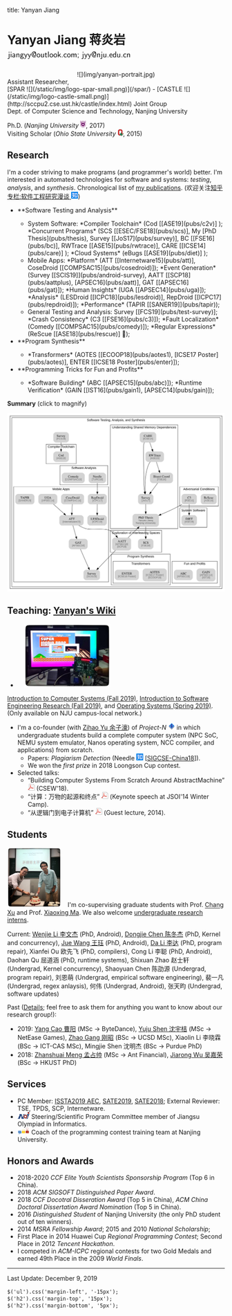 title: Yanyan Jiang

# Yanyan Jiang 蒋炎岩 ![](img/email.png)

<div class="row gutter" markdown="1">
<div class="col-lg-3 col-md-3 col-sm-4 col-xs-5">
  <center>![](img/yanyan-portrait.jpg)</center>
</div>
Assistant Researcher,<br>[SPAR ![](/static/img/logo-spar-small.png)](/spar/) - [CASTLE ![](/static/img/logo-castle-small.png)](http://sccpu2.cse.ust.hk/castle/index.html) Joint Group<br>Dept. of Computer Science and Technology, Nanjing University

Ph.D. (*Nanjing University* ![](img/nju_logo.png), 2017)<br>Visiting Scholar (*Ohio State University* ![](img/buckeye.png), 2015)

</div>

## Research

I'm a coder striving to make programs (and programmer's world) better. I'm interested in automated technologies for software and systems: *testing*, *analysis*, and *synthesis*. Chronological list of [my publications](pub). (欢迎关注[知乎专栏:软件工程研究漫谈 ![](img/zhihu.png)](https://zhuanlan.zhihu.com/se-research))

<div class="row gutter" markdown="1">
<div class="col-lg-7 col-md-7 col-sm-12">
<ul>
  <li>**Software Testing and Analysis**</li>
  <ul>
    <li>System Software:
    *Compiler Toolchain* (Cod [[ASE19](pubs/c2v)]
    );
    *Concurrent Programs* (SCS [[ESEC/FSE18](pubs/scs)],
      My [PhD Thesis](pubs/thesis),
      Survey [[JoS17](pubs/survey)],
      BC [[FSE16](pubs/bc)],
      RWTrace [[ASE15](pubs/rwtrace)],
      CARE [[ICSE14](pubs/care)]
    );
    *Cloud Systems* (eBugs [[ASE19](pubs/diet)]
    );
    </li>
    <li>Mobile Apps:
    *Platform*
    (ATT [[Internetware15](pubs/att)],
    CoseDroid [[COMPSAC15](pubs/cosedroid)]);
    *Event Generation*
    (Survey [[SCIS19]](pubs/android-survey), AATT [[SCP18](pubs/aattplus), [APSEC16](pubs/aatt)],
    GAT [[APSEC16](pubs/gat)]);
    *Human Insights*
    (UGA [[APSEC14](pubs/uga)]);
    *Analysis*
    (LESDroid [[ICPC18](pubs/lesdroid)],
    RepDroid [[ICPC17](pubs/repdroid)]);
    *Performance*
    (TAPIR [[SANER19]](pubs/tapir));</li>
    <li>General Testing and Analysis:
    Survey [[FCS19](pubs/test-survey)]; 
    *Crash Consistency* (C3 [[FSE16](pubs/c3)]); *Fault Localization* (Comedy [[COMPSAC15](pubs/comedy)]); *Regular Expressions* (ReScue [[ASE18](pubs/rescue)] 🏅);</li>
  </ul>
  <li>**Program Synthesis**</li>
  <ul>
    <li>*Transformers* (AOTES [[ECOOP18](pubs/aotes1), [ICSE17 Poster](pubs/aotes)], ENTER [[ICSE18 Poster](pubs/enter)]);</li>
  </ul>
  <li>**Programming Tricks for Fun and Profits**</li>
  <ul>
    <li>*Software Building* (ABC [[APSEC15](pubs/abc)]); *Runtime Verification* (GAIN [[IST16](pubs/gain1), [APSEC14](pubs/gain)]);</li>
  </ul>
</ul>
</div>

<div class="col-lg-5 col-md-5 col-sm-12" style="vertical-align:middle">

<b>Summary</b> (click to magnify)

<a href="summary"><img src="summary.svg"/></a>

</div>
</div>


## Teaching: [Yanyan's Wiki](/~jyywiki)

* <img class="pull-right" style="margin-left:15px" width="200px" src="img/projectn.jpg"/>
[Introduction to Computer Systems (Fall 2019)](/~jyywiki/wiki/ICS2019),
[Introduction to Software Engineering Research (Fall 2019)](/~jyywiki/wiki/GSER2019), and
[Operating Systems (Spring 2019)](/~jyywiki/wiki/OS2019).
(Only available on NJU campus-local network.)
* I'm a co-founder (with [Zihao Yu 余子濠](https://sashimi-yzh.github.io)) of *Project-N* ![](img/logo-n.png) in which undergraduate students build a complete computer system (NPC SoC, NEMU system emulator, Nanos operating system, NCC compiler, and applications) from scratch. 
    * Papers: *Plagiarism Detection* (Needle [![](img/zhihu.png)](http://zhuanlan.zhihu.com/p/40568346) [[SIGCSE-China18](pubs/needle)]).
    * We won the *first prize* in 2018 Loongson Cup contest.
* Selected talks:
    * “Building Computer Systems From Scratch Around AbstractMachine” [![](/static/img/icon-pdf.png)](teach/am-talk.pdf) (CSEW'18).
    * “计算：万物的起源和终点” [![](/static/img/icon-pdf.png)](teach/20140121.pdf) (Keynote speech at JSOI'14 Winter Camp).
    * “从逻辑门到电子计算机” [![](/static/img/icon-pdf.png)](teach/20141008.pdf) (Guest lecture, 2014).

## Students

<img class="pull-left" width="125px" style="margin-right: 15px" src="img/yuju-cake.jpg"/>I'm co-supervising graduate students with Prof. [Chang Xu](http://cs.nju.edu.cn/changxu) and Prof. [Xiaoxing Ma](/~xxm).
We also welcome [undergraduate research interns](http://ics.nju.edu.cn/~jyywiki/wiki/ICS_NJU).

Current: [Wenjie Li 李文杰](/people/wenjieli) (PhD, Android), [Dongjie Chen 陈冬杰](/~dongjie) (PhD, Kernel and concurrency), [Jue Wang 王珏](/people/juewang) (PhD, Android), [Da Li 李达](/people/dali) (PhD, program repair), Xianfei Ou 欧先飞 (PhD, compilers), Cong Li 李聪 (PhD, Android), Daohan Qu 屈道涵 (PhD, runtime systems), Shixuan Zhao 赵士轩 (Undergrad, Kernel concurrency), Shaoyuan Chen 陈劭源 (Undergrad, program repair), 刘恩萌 (Undergrad, empirical software engineering), 裴一凡 (Undergrad, regex anlaysis), 何伟 (Undergrad, Android), 张天昀 (Undergrad, software updates)

Past ([Details](students); feel free to ask them for anything you want to know about our research group!):

* 2019: [Yang Cao 曹阳](/people/yangcao) (MSc → ByteDance), [Yuju Shen 沈宇桔](/~yuju) (MSc → NetEase Games), [Zhao Gang 刚昭](https://hirico.moe) (BSc → UCSD MSc), Xiaolin Li 李晓霖 (BSc → ICT-CAS MSc), Mingjie Shen 沈明杰 (BSc → Purdue PhD)
* 2018: [Zhanshuai Meng 孟占帅](/people/zhanshuaimeng) (MSc → Ant Financial), [Jiarong Wu 吴嘉荣](http://home.cse.ust.hk/~jwubf/) (BSc → HKUST PhD)

## Services

* PC Member: [ISSTA2019 AEC](https://conf.researchr.org/track/issta-2019/issta-2019-papers), [SATE2019](https://sate2019.github.io), [SATE2018](http://sei.pku.edu.cn/~xiongyf04/confs/sate18/index_en.html); External Reviewer: TSE, TPDS, SCP, Internetware.
* ![](img/noi.png) Steering/Scientific Program Committee member of Jiangsu Olympiad in Informatics.
* ![](img/acmicpc.png) Coach of the programming contest training team at Nanjing University.

## Honors and Awards
* 2018-2020 *CCF Elite Youth Scientists Sponsorship Program* (Top 6 in China).
* 2018 *ACM SIGSOFT Distinguished Paper Award*.
* 2018 *CCF Docotral Disseration Award* (Top 5 in China), *ACM China Doctoral Dissertation Award Nomination* (Top 5 in China).
* 2016 *Distinguished Student* of Nanjing University (the only PhD student out of ten winners).
* 2014 *MSRA Fellowship Award*; 2015 and 2010 *National Scholarship*;
* First Place in 2014 Huawei Cup *Regional Programming Contest*; Second Place in 2012 *Tencent Hackathon*.
* I competed in *ACM-ICPC* regional contests for two Gold Medals and earned 49th Place in the 2009 *World Finals*.

<hr>

Last Update: December 9, 2019

~~~{.customjs}
$('ul').css('margin-left', '-15px');
$('h2').css('margin-top', '15px');
$('h2').css('margin-bottom', '5px');
~~~
